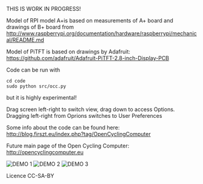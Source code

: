 THIS IS WORK IN PROGRESS!

Model of RPI model A+is based on measurements of A+ board and drawings of B+ board from
http://www.raspberrypi.org/documentation/hardware/raspberrypi/mechanical/README.md

Model of PiTFT is based on drawings by Adafruit:
https://github.com/adafruit/Adafruit-PiTFT-2.8-inch-Display-PCB

Code can be run with
```
cd code
sudo python src/occ.py
```
but it is highly experimental!

Drag screen left-right to switch view, drag down to access Options.
Dragging left-right from Oprions switches to User Preferences

Some info about the code can be found here:
http://blog.firszt.eu/index.php?tag/OpenCyclingComputer

Future main page of the Open Cycling Computer: http://opencyclingcomputer.eu

![DEMO 1](https://github.com/PrzemoF/Open-Cycling-Computer/blob/master/code/demo_screenshoots/demo_1.png?raw=true)
![DEMO 2](https://github.com/PrzemoF/Open-Cycling-Computer/blob/master/code/demo_screenshoots/demo_2.png?raw=true)
![DEMO 3](https://github.com/PrzemoF/Open-Cycling-Computer/blob/master/code/demo_screenshoots/demo_3.png?raw=true)

Licence CC-SA-BY


